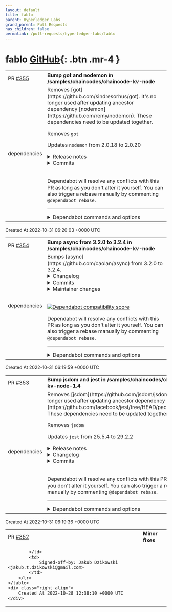 ```yaml
---
layout: default
title: fablo
parent: Hyperledger Labs
grand_parent: Pull Requests
has_children: false
permalink: /pull-requests/hyperledger-labs/fablo
---
```


# fablo <span class="fs-3 right-align">[GitHub](https://github.com/hyperledger-labs/fablo){: .btn .mr-4 }</span>


<div>
    <table>
        <tr>
            <td>
                PR <a href="https://github.com/hyperledger-labs/fablo/pull/355" class=".btn">#355</a>
            </td>
            <td>
                <b>
                    Bump got and nodemon in /samples/chaincodes/chaincode-kv-node
                </b>
            </td>
        </tr>
        <tr>
            <td>
                <span class="chip">dependencies</span>
            </td>
            <td>
                Removes [got](https://github.com/sindresorhus/got). It's no longer used after updating ancestor dependency [nodemon](https://github.com/remy/nodemon). These dependencies need to be updated together.

Removes `got`

Updates `nodemon` from 2.0.18 to 2.0.20
<details>
<summary>Release notes</summary>
<p><em>Sourced from <a href="https://github.com/remy/nodemon/releases">nodemon's releases</a>.</em></p>
<blockquote>
<h2>v2.0.20</h2>
<h2><a href="https://github.com/remy/nodemon/compare/v2.0.19...v2.0.20">2.0.20</a> (2022-09-16)</h2>
<h3>Bug Fixes</h3>
<ul>
<li>remove postinstall script (<a href="https://github.com/remy/nodemon/commit/e099e91cb6ff9cbb7912af86d22b91cd855a1ad0">e099e91</a>)</li>
</ul>
<h2>v2.0.19</h2>
<h2><a href="https://github.com/remy/nodemon/compare/v2.0.18...v2.0.19">2.0.19</a> (2022-07-05)</h2>
<h3>Bug Fixes</h3>
<ul>
<li>Replace update notifier with simplified deps (<a href="https://github-redirect.dependabot.com/remy/nodemon/issues/2033">#2033</a>) (<a href="https://github.com/remy/nodemon/commit/176c4a6bed989fe94f103c905e5eee341d26794d">176c4a6</a>), closes <a href="https://github-redirect.dependabot.com/remy/nodemon/issues/1961">#1961</a> <a href="https://github-redirect.dependabot.com/remy/nodemon/issues/2028">#2028</a></li>
</ul>
</blockquote>
</details>
<details>
<summary>Commits</summary>
<ul>
<li><a href="https://github.com/remy/nodemon/commit/e099e91cb6ff9cbb7912af86d22b91cd855a1ad0"><code>e099e91</code></a> fix: remove postinstall script</li>
<li><a href="https://github.com/remy/nodemon/commit/05de353d4de1a7e1f2aa2c9bf641c3fe2d652122"><code>05de353</code></a> chore: supports</li>
<li><a href="https://github.com/remy/nodemon/commit/876d60c8a241f13376f1b32f853d48ae77ec69a4"><code>876d60c</code></a> chore: supporters</li>
<li><a href="https://github.com/remy/nodemon/commit/188f2d3cdc960fce5d7413e1326da76bd5be780c"><code>188f2d3</code></a> chore: supporters</li>
<li><a href="https://github.com/remy/nodemon/commit/a1ad44a876df74be742c64af5640b300c302b977"><code>a1ad44a</code></a> chore: supporters update</li>
<li><a href="https://github.com/remy/nodemon/commit/8abd3fc9daff813199042c26a1e8aa5691a5ab37"><code>8abd3fc</code></a> chore: supporters update</li>
<li><a href="https://github.com/remy/nodemon/commit/30c80f8a4eee379fa2ebad95b81c42ef11670829"><code>30c80f8</code></a> chore: add unused files to .npmignore (<a href="https://github-redirect.dependabot.com/remy/nodemon/issues/2055">#2055</a>)</li>
<li><a href="https://github.com/remy/nodemon/commit/3dd38deb4a97a52608aac148200b48d844df0a66"><code>3dd38de</code></a> docs: added link on banner (<a href="https://github-redirect.dependabot.com/remy/nodemon/issues/1944">#1944</a>)</li>
<li><a href="https://github.com/remy/nodemon/commit/fb51359dde4b4ad6081f6c2690d1052fc8f5fcaf"><code>fb51359</code></a> docs: add important note about ignore rules</li>
<li><a href="https://github.com/remy/nodemon/commit/8fe7d770d06305e5e7a4aa4ab4783d4b2c5eaac8"><code>8fe7d77</code></a> chore: supporters</li>
<li>Additional commits viewable in <a href="https://github.com/remy/nodemon/compare/v2.0.18...v2.0.20">compare view</a></li>
</ul>
</details>
<br />


Dependabot will resolve any conflicts with this PR as long as you don't alter it yourself. You can also trigger a rebase manually by commenting `@dependabot rebase`.

[//]: # (dependabot-automerge-start)
[//]: # (dependabot-automerge-end)

---

<details>
<summary>Dependabot commands and options</summary>
<br />

You can trigger Dependabot actions by commenting on this PR:
- `@dependabot rebase` will rebase this PR
- `@dependabot recreate` will recreate this PR, overwriting any edits that have been made to it
- `@dependabot merge` will merge this PR after your CI passes on it
- `@dependabot squash and merge` will squash and merge this PR after your CI passes on it
- `@dependabot cancel merge` will cancel a previously requested merge and block automerging
- `@dependabot reopen` will reopen this PR if it is closed
- `@dependabot close` will close this PR and stop Dependabot recreating it. You can achieve the same result by closing it manually
- `@dependabot ignore this major version` will close this PR and stop Dependabot creating any more for this major version (unless you reopen the PR or upgrade to it yourself)
- `@dependabot ignore this minor version` will close this PR and stop Dependabot creating any more for this minor version (unless you reopen the PR or upgrade to it yourself)
- `@dependabot ignore this dependency` will close this PR and stop Dependabot creating any more for this dependency (unless you reopen the PR or upgrade to it yourself)
- `@dependabot use these labels` will set the current labels as the default for future PRs for this repo and language
- `@dependabot use these reviewers` will set the current reviewers as the default for future PRs for this repo and language
- `@dependabot use these assignees` will set the current assignees as the default for future PRs for this repo and language
- `@dependabot use this milestone` will set the current milestone as the default for future PRs for this repo and language

You can disable automated security fix PRs for this repo from the [Security Alerts page](https://github.com/hyperledger-labs/fablo/network/alerts).

</details>
            </td>
        </tr>
    </table>
    <div class="right-align">
        Created At 2022-10-31 06:20:03 +0000 UTC
    </div>
</div>

<div>
    <table>
        <tr>
            <td>
                PR <a href="https://github.com/hyperledger-labs/fablo/pull/354" class=".btn">#354</a>
            </td>
            <td>
                <b>
                    Bump async from 3.2.0 to 3.2.4 in /samples/chaincodes/chaincode-kv-node
                </b>
            </td>
        </tr>
        <tr>
            <td>
                <span class="chip">dependencies</span>
            </td>
            <td>
                Bumps [async](https://github.com/caolan/async) from 3.2.0 to 3.2.4.
<details>
<summary>Changelog</summary>
<p><em>Sourced from <a href="https://github.com/caolan/async/blob/master/CHANGELOG.md">async's changelog</a>.</em></p>
<blockquote>
<h1>v3.2.4</h1>
<ul>
<li>Fix a bug in <code>priorityQueue</code> where it didn't wait for the result. (<a href="https://github-redirect.dependabot.com/caolan/async/issues/1725">#1725</a>)</li>
<li>Fix a bug where <code>unshiftAsync</code> was included in <code>priorityQueue</code>. (<a href="https://github-redirect.dependabot.com/caolan/async/issues/1790">#1790</a>)</li>
</ul>
<h1>v3.2.3</h1>
<ul>
<li>Fix bugs in comment parsing in <code>autoInject</code>. (<a href="https://github-redirect.dependabot.com/caolan/async/issues/1767">#1767</a>, <a href="https://github-redirect.dependabot.com/caolan/async/issues/1780">#1780</a>)</li>
</ul>
<h1>v3.2.2</h1>
<ul>
<li>Fix potential prototype pollution exploit</li>
</ul>
<h1>v3.2.1</h1>
<ul>
<li>Use <code>queueMicrotask</code> if available to the environment (<a href="https://github-redirect.dependabot.com/caolan/async/issues/1761">#1761</a>)</li>
<li>Minor perf improvement in <code>priorityQueue</code> (<a href="https://github-redirect.dependabot.com/caolan/async/issues/1727">#1727</a>)</li>
<li>More examples in documentation (<a href="https://github-redirect.dependabot.com/caolan/async/issues/1726">#1726</a>)</li>
<li>Various doc fixes (<a href="https://github-redirect.dependabot.com/caolan/async/issues/1708">#1708</a>, <a href="https://github-redirect.dependabot.com/caolan/async/issues/1712">#1712</a>, <a href="https://github-redirect.dependabot.com/caolan/async/issues/1717">#1717</a>, <a href="https://github-redirect.dependabot.com/caolan/async/issues/1740">#1740</a>, <a href="https://github-redirect.dependabot.com/caolan/async/issues/1739">#1739</a>, <a href="https://github-redirect.dependabot.com/caolan/async/issues/1749">#1749</a>, <a href="https://github-redirect.dependabot.com/caolan/async/issues/1756">#1756</a>)</li>
<li>Improved test coverage (<a href="https://github-redirect.dependabot.com/caolan/async/issues/1754">#1754</a>)</li>
</ul>
</blockquote>
</details>
<details>
<summary>Commits</summary>
<ul>
<li><a href="https://github.com/caolan/async/commit/f3ab51af76ca87ebe3ec67b3dd6dec4959e04816"><code>f3ab51a</code></a> Version 3.2.4</li>
<li><a href="https://github.com/caolan/async/commit/7ea2cec7398b33a15daf5c3bd9bda6ae78caf297"><code>7ea2cec</code></a> Update built files</li>
<li><a href="https://github.com/caolan/async/commit/bef7befc734e4b712ab6ffc82463cc40c1037056"><code>bef7bef</code></a> update changelog</li>
<li><a href="https://github.com/caolan/async/commit/03eeab36ae5a0454bbf67b881f087692e0b7c7e4"><code>03eeab3</code></a> Bump yargs from 17.4.1 to 17.5.1 (<a href="https://github-redirect.dependabot.com/caolan/async/issues/1843">#1843</a>)</li>
<li><a href="https://github.com/caolan/async/commit/387efcf80f5b2c454effd2a64c75ff3c634ec3bd"><code>387efcf</code></a> Bump eslint from 8.14.0 to 8.17.0 (<a href="https://github-redirect.dependabot.com/caolan/async/issues/1849">#1849</a>)</li>
<li><a href="https://github.com/caolan/async/commit/131225a8c82fda93010b8b82da46e9a23b6b1816"><code>131225a</code></a> Bump karma from 6.3.19 to 6.3.20 (<a href="https://github-redirect.dependabot.com/caolan/async/issues/1844">#1844</a>)</li>
<li><a href="https://github.com/caolan/async/commit/4cfa89cb240d9748d5bfee0656fbed08cf80cc10"><code>4cfa89c</code></a> Bump eslint from 8.14.0 to 8.16.0 (<a href="https://github-redirect.dependabot.com/caolan/async/issues/1845">#1845</a>)</li>
<li><a href="https://github.com/caolan/async/commit/90e940cbb5a051db7c2a28169769f97eef99fdd6"><code>90e940c</code></a> Bump rollup from 2.71.1 to 2.75.5 (<a href="https://github-redirect.dependabot.com/caolan/async/issues/1846">#1846</a>)</li>
<li><a href="https://github.com/caolan/async/commit/dd72cf5f614bcf2b08ae2678f6e8ffbd28136804"><code>dd72cf5</code></a> Bump <code>@​babel/eslint-parser</code> from 7.17.0 to 7.18.2 (<a href="https://github-redirect.dependabot.com/caolan/async/issues/1847">#1847</a>)</li>
<li><a href="https://github.com/caolan/async/commit/4ae026e8da11f817f274f264dd3a9ec7ef3307c5"><code>4ae026e</code></a> Bump babel-minify from 0.5.1 to 0.5.2 (<a href="https://github-redirect.dependabot.com/caolan/async/issues/1848">#1848</a>)</li>
<li>Additional commits viewable in <a href="https://github.com/caolan/async/compare/v3.2.0...v3.2.4">compare view</a></li>
</ul>
</details>
<details>
<summary>Maintainer changes</summary>
<p>This version was pushed to npm by <a href="https://www.npmjs.com/~hargasinski">hargasinski</a>, a new releaser for async since your current version.</p>
</details>
<br />


[![Dependabot compatibility score](https://dependabot-badges.githubapp.com/badges/compatibility_score?dependency-name=async&package-manager=npm_and_yarn&previous-version=3.2.0&new-version=3.2.4)](https://docs.github.com/en/github/managing-security-vulnerabilities/about-dependabot-security-updates#about-compatibility-scores)

Dependabot will resolve any conflicts with this PR as long as you don't alter it yourself. You can also trigger a rebase manually by commenting `@dependabot rebase`.

[//]: # (dependabot-automerge-start)
[//]: # (dependabot-automerge-end)

---

<details>
<summary>Dependabot commands and options</summary>
<br />

You can trigger Dependabot actions by commenting on this PR:
- `@dependabot rebase` will rebase this PR
- `@dependabot recreate` will recreate this PR, overwriting any edits that have been made to it
- `@dependabot merge` will merge this PR after your CI passes on it
- `@dependabot squash and merge` will squash and merge this PR after your CI passes on it
- `@dependabot cancel merge` will cancel a previously requested merge and block automerging
- `@dependabot reopen` will reopen this PR if it is closed
- `@dependabot close` will close this PR and stop Dependabot recreating it. You can achieve the same result by closing it manually
- `@dependabot ignore this major version` will close this PR and stop Dependabot creating any more for this major version (unless you reopen the PR or upgrade to it yourself)
- `@dependabot ignore this minor version` will close this PR and stop Dependabot creating any more for this minor version (unless you reopen the PR or upgrade to it yourself)
- `@dependabot ignore this dependency` will close this PR and stop Dependabot creating any more for this dependency (unless you reopen the PR or upgrade to it yourself)
- `@dependabot use these labels` will set the current labels as the default for future PRs for this repo and language
- `@dependabot use these reviewers` will set the current reviewers as the default for future PRs for this repo and language
- `@dependabot use these assignees` will set the current assignees as the default for future PRs for this repo and language
- `@dependabot use this milestone` will set the current milestone as the default for future PRs for this repo and language

You can disable automated security fix PRs for this repo from the [Security Alerts page](https://github.com/hyperledger-labs/fablo/network/alerts).

</details>
            </td>
        </tr>
    </table>
    <div class="right-align">
        Created At 2022-10-31 06:19:59 +0000 UTC
    </div>
</div>

<div>
    <table>
        <tr>
            <td>
                PR <a href="https://github.com/hyperledger-labs/fablo/pull/353" class=".btn">#353</a>
            </td>
            <td>
                <b>
                    Bump jsdom and jest in /samples/chaincodes/chaincode-kv-node-1.4
                </b>
            </td>
        </tr>
        <tr>
            <td>
                <span class="chip">dependencies</span>
            </td>
            <td>
                Removes [jsdom](https://github.com/jsdom/jsdom). It's no longer used after updating ancestor dependency [jest](https://github.com/facebook/jest/tree/HEAD/packages/jest). These dependencies need to be updated together.

Removes `jsdom`

Updates `jest` from 25.5.4 to 29.2.2
<details>
<summary>Release notes</summary>
<p><em>Sourced from <a href="https://github.com/facebook/jest/releases">jest's releases</a>.</em></p>
<blockquote>
<h2>v29.2.2</h2>
<h2>Fixes</h2>
<ul>
<li><code>[@jest/test-sequencer]</code> Make sure sharding does not produce empty groups (<a href="https://github-redirect.dependabot.com/facebook/jest/pull/13476">#13476</a>)</li>
<li><code>[jest-circus]</code> Test marked as <code>todo</code> are shown as todo when inside a focussed describe (<a href="https://github-redirect.dependabot.com/facebook/jest/pull/13504">#13504</a>)</li>
<li><code>[jest-mock]</code> Ensure mock resolved and rejected values are promises from correct realm (<a href="https://github-redirect.dependabot.com/facebook/jest/pull/13503">#13503</a>)</li>
<li><code>[jest-snapshot]</code> Don't highlight passing asymmetric property matchers in snapshot diff (<a href="https://github-redirect.dependabot.com/facebook/jest/issues/13480">#13480</a>)</li>
</ul>
<h2>Chore &amp; Maintenance</h2>
<ul>
<li><code>[docs]</code> Update link to Jest 28 upgrade guide in error message (<a href="https://github-redirect.dependabot.com/facebook/jest/pull/13483">#13483</a>)</li>
<li><code>[jest-runner, jest-watcher]</code> Update <code>emittery</code> (<a href="https://github-redirect.dependabot.com/facebook/jest/pull/13490">#13490</a>)</li>
</ul>
<h2>New Contributors</h2>
<ul>
<li><a href="https://github.com/moonrailgun"><code>@​moonrailgun</code></a> made their first contribution in <a href="https://github-redirect.dependabot.com/facebook/jest/pull/13483">facebook/jest#13483</a></li>
<li><a href="https://github.com/halldorbjarni"><code>@​halldorbjarni</code></a> made their first contribution in <a href="https://github-redirect.dependabot.com/facebook/jest/pull/13491">facebook/jest#13491</a></li>
</ul>
<p><strong>Full Changelog</strong>: <a href="https://github.com/facebook/jest/compare/v29.2.1...v29.2.2">https://github.com/facebook/jest/compare/v29.2.1...v29.2.2</a></p>
<h2>v29.2.1</h2>
<h2>Features</h2>
<ul>
<li><code>[@jest/globals, jest-mock]</code> Add <code>jest.Spied*</code> utility types (<a href="https://github-redirect.dependabot.com/facebook/jest/pull/13440">#13440</a>)</li>
</ul>
<h2>Fixes</h2>
<ul>
<li><code>[jest-environment-node]</code> make <code>globalThis.performance</code> writable for Node 19 and fake timers (<a href="https://github-redirect.dependabot.com/facebook/jest/pull/13467">#13467</a>)</li>
<li><code>[jest-mock]</code> Revert <a href="https://github-redirect.dependabot.com/facebook/jest/pull/13398">#13398</a> to restore mocking of setters (<a href="https://github-redirect.dependabot.com/facebook/jest/pull/13472">#13472</a>)</li>
</ul>
<h2>Performance</h2>
<ul>
<li><code>[*]</code> Use sha1 instead of sha256 for hashing (<a href="https://github-redirect.dependabot.com/facebook/jest/pull/13421">#13421</a>)</li>
</ul>
<p><strong>Full Changelog</strong>: <a href="https://github.com/facebook/jest/compare/v29.2.0...v29.2.1">https://github.com/facebook/jest/compare/v29.2.0...v29.2.1</a></p>
<h2>v29.2.0</h2>
<h2>Features</h2>
<ul>
<li><code>[@jest/cli, jest-config]</code> A seed for the test run will be randomly generated, or set by a CLI option (<a href="https://github-redirect.dependabot.com/facebook/jest/pull/13400">#13400</a>)</li>
<li><code>[@jest/cli, jest-config]</code> <code>--show-seed</code> will display the seed value in the report, and can be set via a CLI flag or through the config file (<a href="https://github-redirect.dependabot.com/facebook/jest/pull/13400">#13400</a>)</li>
<li><code>[jest-config]</code> Add <code>readInitialConfig</code> utility function (<a href="https://github-redirect.dependabot.com/facebook/jest/pull/13356">#13356</a>)</li>
<li><code>[jest-core]</code> Allow <code>testResultsProcessor</code> to be async (<a href="https://github-redirect.dependabot.com/facebook/jest/pull/13343">#13343</a>)</li>
<li><code>[@jest/environment, jest-environment-node, jest-environment-jsdom, jest-runtime]</code> Add <code>getSeed()</code> to the <code>jest</code> object (<a href="https://github-redirect.dependabot.com/facebook/jest/pull/13400">#13400</a>)</li>
<li><code>[expect, @jest/expect-utils]</code> Allow <code>isA</code> utility to take a type argument (<a href="https://github-redirect.dependabot.com/facebook/jest/pull/13355">#13355</a>)</li>
<li><code>[expect]</code> Expose <code>AsyncExpectationResult</code> and <code>SyncExpectationResult</code> types (<a href="https://github-redirect.dependabot.com/facebook/jest/pull/13411">#13411</a>)</li>
</ul>
<h2>Fixes</h2>
<ul>
<li><code>[babel-plugin-jest-hoist]</code> Ignore <code>TSTypeQuery</code> when checking for hoisted references (<a href="https://github-redirect.dependabot.com/facebook/jest/pull/13367">#13367</a>)</li>
</ul>
<!-- raw HTML omitted -->
</blockquote>
<p>... (truncated)</p>
</details>
<details>
<summary>Changelog</summary>
<p><em>Sourced from <a href="https://github.com/facebook/jest/blob/main/CHANGELOG.md">jest's changelog</a>.</em></p>
<blockquote>
<h2>29.2.2</h2>
<h3>Fixes</h3>
<ul>
<li><code>[@jest/test-sequencer]</code> Make sure sharding does not produce empty groups (<a href="https://github-redirect.dependabot.com/facebook/jest/pull/13476">#13476</a>)</li>
<li><code>[jest-circus]</code> Test marked as <code>todo</code> are shown as todo when inside a focussed describe (<a href="https://github-redirect.dependabot.com/facebook/jest/pull/13504">#13504</a>)</li>
<li><code>[jest-mock]</code> Ensure mock resolved and rejected values are promises from correct realm (<a href="https://github-redirect.dependabot.com/facebook/jest/pull/13503">#13503</a>)</li>
<li><code>[jest-snapshot]</code> Don't highlight passing asymmetric property matchers in snapshot diff (<a href="https://github-redirect.dependabot.com/facebook/jest/issues/13480">#13480</a>)</li>
</ul>
<h3>Chore &amp; Maintenance</h3>
<ul>
<li><code>[docs]</code> Update link to Jest 28 upgrade guide in error message (<a href="https://github-redirect.dependabot.com/facebook/jest/pull/13483">#13483</a>)</li>
<li><code>[jest-runner, jest-watcher]</code> Update <code>emittery</code> (<a href="https://github-redirect.dependabot.com/facebook/jest/pull/13490">#13490</a>)</li>
</ul>
<h2>29.2.1</h2>
<h3>Features</h3>
<ul>
<li><code>[@jest/globals, jest-mock]</code> Add <code>jest.Spied*</code> utility types (<a href="https://github-redirect.dependabot.com/facebook/jest/pull/13440">#13440</a>)</li>
</ul>
<h3>Fixes</h3>
<ul>
<li><code>[jest-environment-node]</code> make <code>globalThis.performance</code> writable for Node 19 and fake timers (<a href="https://github-redirect.dependabot.com/facebook/jest/pull/13467">#13467</a>)</li>
<li><code>[jest-mock]</code> Revert <a href="https://github-redirect.dependabot.com/facebook/jest/pull/13398">#13398</a> to restore mocking of setters (<a href="https://github-redirect.dependabot.com/facebook/jest/pull/13472">#13472</a>)</li>
</ul>
<h3>Performance</h3>
<ul>
<li><code>[*]</code> Use sha1 instead of sha256 for hashing (<a href="https://github-redirect.dependabot.com/facebook/jest/pull/13421">#13421</a>)</li>
</ul>
<h2>29.2.0</h2>
<h3>Features</h3>
<ul>
<li><code>[@jest/cli, jest-config]</code> A seed for the test run will be randomly generated, or set by a CLI option (<a href="https://github-redirect.dependabot.com/facebook/jest/pull/13400">#13400</a>)</li>
<li><code>[@jest/cli, jest-config]</code> <code>--show-seed</code> will display the seed value in the report, and can be set via a CLI flag or through the config file (<a href="https://github-redirect.dependabot.com/facebook/jest/pull/13400">#13400</a>)</li>
<li><code>[jest-config]</code> Add <code>readInitialConfig</code> utility function (<a href="https://github-redirect.dependabot.com/facebook/jest/pull/13356">#13356</a>)</li>
<li><code>[jest-core]</code> Allow <code>testResultsProcessor</code> to be async (<a href="https://github-redirect.dependabot.com/facebook/jest/pull/13343">#13343</a>)</li>
<li><code>[@jest/environment, jest-environment-node, jest-environment-jsdom, jest-runtime]</code> Add <code>getSeed()</code> to the <code>jest</code> object (<a href="https://github-redirect.dependabot.com/facebook/jest/pull/13400">#13400</a>)</li>
<li><code>[expect, @jest/expect-utils]</code> Allow <code>isA</code> utility to take a type argument (<a href="https://github-redirect.dependabot.com/facebook/jest/pull/13355">#13355</a>)</li>
<li><code>[expect]</code> Expose <code>AsyncExpectationResult</code> and <code>SyncExpectationResult</code> types (<a href="https://github-redirect.dependabot.com/facebook/jest/pull/13411">#13411</a>)</li>
</ul>
<h3>Fixes</h3>
<ul>
<li><code>[babel-plugin-jest-hoist]</code> Ignore <code>TSTypeQuery</code> when checking for hoisted references (<a href="https://github-redirect.dependabot.com/facebook/jest/pull/13367">#13367</a>)</li>
<li><code>[jest-core]</code> Fix <code>detectOpenHandles</code> false positives for some special objects such as <code>TLSWRAP</code> (<a href="https://github-redirect.dependabot.com/facebook/jest/pull/13414">#13414</a>)</li>
<li><code>[jest-mock]</code> Fix mocking of getters and setters on classes (<a href="https://github-redirect.dependabot.com/facebook/jest/pull/13398">#13398</a>)</li>
<li><code>[jest-reporters]</code> Revert: Transform file paths into hyperlinks (<a href="https://github-redirect.dependabot.com/facebook/jest/pull/13399">#13399</a>)</li>
<li><code>[@jest/types]</code> Infer type of <code>each</code> table correctly when the table is a tuple or array (<a href="https://github-redirect.dependabot.com/facebook/jest/pull/13381">#13381</a>)</li>
<li><code>[@jest/types]</code> Rework typings to allow the <code>*ReturnedWith</code> matchers to be called with no argument (<a href="https://github-redirect.dependabot.com/facebook/jest/pull/13385">#13385</a>)</li>
</ul>
<!-- raw HTML omitted -->
</blockquote>
<p>... (truncated)</p>
</details>
<details>
<summary>Commits</summary>
<ul>
<li><a href="https://github.com/facebook/jest/commit/0a8edbe0ac434394a16cc173a03ff54a9cc50e41"><code>0a8edbe</code></a> v29.2.2</li>
<li><a href="https://github.com/facebook/jest/commit/4551c0fdd4d25b7206824957c7bcc6baf61e63bf"><code>4551c0f</code></a> v29.2.1</li>
<li><a href="https://github.com/facebook/jest/commit/ee5b37a4f4433afcfffb0356cea47739d8092287"><code>ee5b37a</code></a> v29.2.0</li>
<li><a href="https://github.com/facebook/jest/commit/22322c9acc3197e43337b5415755823f09f410fe"><code>22322c9</code></a> refactor: use a single root tsconfig for type tests (<a href="https://github.com/facebook/jest/tree/HEAD/packages/jest/issues/13358">#13358</a>)</li>
<li><a href="https://github.com/facebook/jest/commit/3c31dd619e8c022cde53f40fa12ea2a67f4752ce"><code>3c31dd6</code></a> v29.1.2</li>
<li><a href="https://github.com/facebook/jest/commit/fd9cd900ad0904421a3d97661fdc3337194da1f9"><code>fd9cd90</code></a> v29.1.1</li>
<li><a href="https://github.com/facebook/jest/commit/51f10300daf90db003a1749ceaed1084c4f74811"><code>51f1030</code></a> v29.1.0</li>
<li><a href="https://github.com/facebook/jest/commit/77f865da39af5b3e1c114dc347e49257eb3dcfd1"><code>77f865d</code></a> v29.0.3</li>
<li><a href="https://github.com/facebook/jest/commit/616fcf56bb8481d29ba29cc34be32a92b1cf85e5"><code>616fcf5</code></a> v29.0.2</li>
<li><a href="https://github.com/facebook/jest/commit/132e815f95cad24b0ea28cd2f3aecaf8c87b047a"><code>132e815</code></a> chore: update to TypeScript 4.8 (<a href="https://github.com/facebook/jest/tree/HEAD/packages/jest/issues/13177">#13177</a>)</li>
<li>Additional commits viewable in <a href="https://github.com/facebook/jest/commits/v29.2.2/packages/jest">compare view</a></li>
</ul>
</details>
<br />


Dependabot will resolve any conflicts with this PR as long as you don't alter it yourself. You can also trigger a rebase manually by commenting `@dependabot rebase`.

[//]: # (dependabot-automerge-start)
[//]: # (dependabot-automerge-end)

---

<details>
<summary>Dependabot commands and options</summary>
<br />

You can trigger Dependabot actions by commenting on this PR:
- `@dependabot rebase` will rebase this PR
- `@dependabot recreate` will recreate this PR, overwriting any edits that have been made to it
- `@dependabot merge` will merge this PR after your CI passes on it
- `@dependabot squash and merge` will squash and merge this PR after your CI passes on it
- `@dependabot cancel merge` will cancel a previously requested merge and block automerging
- `@dependabot reopen` will reopen this PR if it is closed
- `@dependabot close` will close this PR and stop Dependabot recreating it. You can achieve the same result by closing it manually
- `@dependabot ignore this major version` will close this PR and stop Dependabot creating any more for this major version (unless you reopen the PR or upgrade to it yourself)
- `@dependabot ignore this minor version` will close this PR and stop Dependabot creating any more for this minor version (unless you reopen the PR or upgrade to it yourself)
- `@dependabot ignore this dependency` will close this PR and stop Dependabot creating any more for this dependency (unless you reopen the PR or upgrade to it yourself)
- `@dependabot use these labels` will set the current labels as the default for future PRs for this repo and language
- `@dependabot use these reviewers` will set the current reviewers as the default for future PRs for this repo and language
- `@dependabot use these assignees` will set the current assignees as the default for future PRs for this repo and language
- `@dependabot use this milestone` will set the current milestone as the default for future PRs for this repo and language

You can disable automated security fix PRs for this repo from the [Security Alerts page](https://github.com/hyperledger-labs/fablo/network/alerts).

</details>
            </td>
        </tr>
    </table>
    <div class="right-align">
        Created At 2022-10-31 06:19:36 +0000 UTC
    </div>
</div>

<div>
    <table>
        <tr>
            <td>
                PR <a href="https://github.com/hyperledger-labs/fablo/pull/352" class=".btn">#352</a>
            </td>
            <td>
                <b>
                    Minor fixes
                </b>
            </td>
        </tr>
        <tr>
            <td>
                
            </td>
            <td>
                Signed-off-by: Jakub Dzikowski <jakub.t.dzikowski@gmail.com>
            </td>
        </tr>
    </table>
    <div class="right-align">
        Created At 2022-10-28 12:38:10 +0000 UTC
    </div>
</div>

